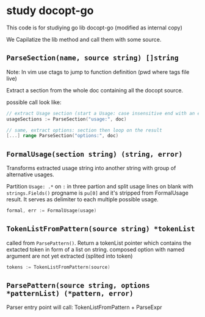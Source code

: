 # study docopt-go

This code is for studiying go lib docopt-go (modified as internal copy)

We Capilatize the lib method and call them with some source.

## `ParseSection(name, source string) []string`

Note: In vim use ctags to jump to function definition (pwd where tags file live)

Extract a section from the whole doc containing all the docopt source.

possible call look like:

```go
// extract Usage section (start a Usage: case insensitive end with an empty line)
usageSections := ParseSection("usage:", doc)

// same, extract options: section then loop on the result
[...] range ParseSection("options:", doc)
```

## `FormalUsage(section string) (string, error)`

Transforms extracted usage string into another string with group of alternative usages.

Partition `Usage: .*` on `:` in three partion and split usage lines on blank with `strings.Fields()`
progname is `pu[0]` and it's stripped from FormalUsage result. It serves as delimiter to each multiple
possible usage.

```go
formal, err := FormalUsage(usage)
```

## `TokenListFromPattern(source string) *tokenList`

called from `ParsePattern()`.
Return a tokenList pointer which contains the extacted token in form of a list on string.
composed option with named argument are not yet extracted (splited into token)

```go
tokens := TokenListFromPattern(source)
```

## `ParsePattern(source string, options *patternList) (*pattern, error)`

Parser entry point will call: TokenListFromPattern + ParseExpr

